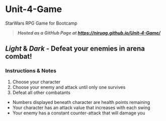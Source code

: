 # Unit-4-Game
StarWars RPG Game for Bootcamp
> _**Hosted as a GitHub Page at https://niruag.github.io/Unit-4-Game/**_

## **_Light_ & _Dark_ - Defeat your enemies in arena combat!** ##

### Instructions & Notes ###
1. Choose your character
2. Choose your enemy and attack until only one survives
3. Defeat all other combatants
* Numbers displayed beneath character are health points remaining
* Your character has an attack value that increases with each swing
* Your enemy has a constant counter-attack that will damage you